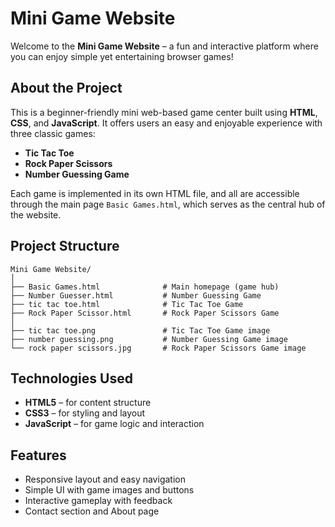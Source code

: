 #  Mini Game Website

Welcome to the **Mini Game Website** – a fun and interactive platform where you can enjoy simple yet entertaining browser games!

##  About the Project

This is a beginner-friendly mini web-based game center built using **HTML**, **CSS**, and **JavaScript**. It offers users an easy and enjoyable experience with three classic games:

- **Tic Tac Toe**
- **Rock Paper Scissors**
- **Number Guessing Game**

Each game is implemented in its own HTML file, and all are accessible through the main page `Basic Games.html`, which serves as the central hub of the website.

##  Project Structure


```
Mini Game Website/
│
├── Basic Games.html              # Main homepage (game hub)
├── Number Guesser.html           # Number Guessing Game
├── tic tac toe.html              # Tic Tac Toe Game
├── Rock Paper Scissor.html       # Rock Paper Scissors Game
│
├── tic tac toe.png               # Tic Tac Toe Game image
├── number guessing.png           # Number Guessing Game image
└── rock paper scissors.jpg       # Rock Paper Scissors Game image
```


##  Technologies Used

- **HTML5** – for content structure  
- **CSS3** – for styling and layout  
- **JavaScript** – for game logic and interaction

##  Features

- Responsive layout and easy navigation
- Simple UI with game images and buttons
- Interactive gameplay with feedback
- Contact section and About page

